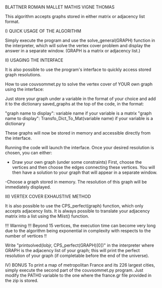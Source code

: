BLATTNER ROMAIN
MALLET MATHIS
VIGNE THOMAS

This algorithm accepts graphs stored in either matrix or adjacency list format.

I) QUICK USAGE OF THE ALGORITHM

Simply execute the program and use the solve_general(GRAPH) function in the interpreter, which will solve the vertex cover problem and display the answer in a separate window. (GRAPH is a matrix or adjacency list.)

II) USAGING THE INTERFACE

It is also possible to use the program's interface to quickly access stored graph resolutions.

How to use couvsommet.py to solve the vertex cover of YOUR own graph using the interface:

Just store your graph under a variable in the format of your choice and add it to the dictionary saved_graphs at the top of the code, in the format:

"graph name to display": variable name 				                if your variable is a matrix
"graph name to display": Transfo_Dict_To_Mat(variable name)	  if your variable is a dictionary

These graphs will now be stored in memory and accessible directly from the interface. 

Running the code will launch the interface. Once your desired resolution is chosen, you can either:

- Draw your own graph (under some constraints)
First, choose the vertices and then choose the edges connecting these vertices. You will then have a solution to your graph that will appear in a separate window.

-Choose a graph stored in memory. 
The resolution of this graph will be immediately displayed.

III) VERTEX COVER EXHAUSTIVE METHOD

It is also possible to use the CPS_perfect(graph) function, which only accepts adjacency lists. It is always possible to translate your adjacency matrix into a list using the Mlist() function.

!!! Warning !!!
Beyond 15 vertices, the execution time can become very long due to the algorithm being exponential in complexity with respects to the number of vertices !!

Write "printsolved(lobjr, CPS_perfect(GRAPH)[0])" in the interpreter where GRAPH is the adjacency list of your graph; this will print the perfect resolution of your graph (if completable before the end of the universe).

IV) BONUS
To print a map of metropolitan France and its 226 largest cities, simply execute the second part of the couvsommet.py program. Just modify the PATH0 variable to the one where the france.gr file provided in the zip is stored.
